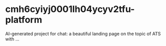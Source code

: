 # cmh6cyiyj0001lh04ycyv2tfu-platform
AI-generated project for chat: a beautiful landing page on the topic of ATS with ...
